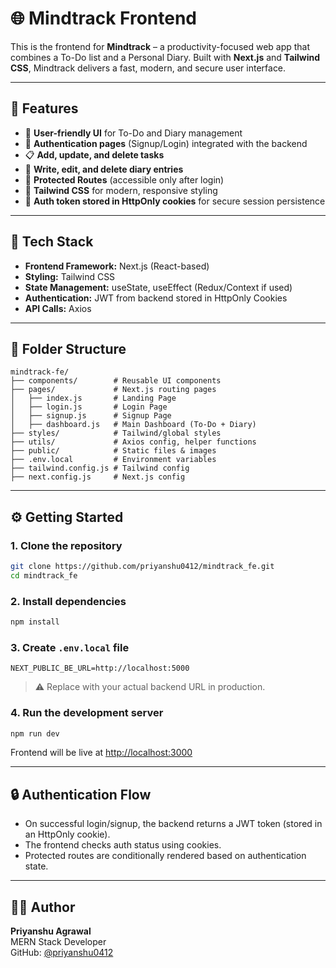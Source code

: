 # 🌐 Mindtrack Frontend

This is the frontend for **Mindtrack** – a productivity-focused web app that combines a To-Do list and a Personal Diary. Built with **Next.js** and **Tailwind CSS**, Mindtrack delivers a fast, modern, and secure user interface.

---

## 🚀 Features

- 🧠 **User-friendly UI** for To-Do and Diary management
- 🔐 **Authentication pages** (Signup/Login) integrated with the backend
- 📋 **Add, update, and delete tasks**
- 📖 **Write, edit, and delete diary entries**
- 🧭 **Protected Routes** (accessible only after login)
- 🎨 **Tailwind CSS** for modern, responsive styling
- 🍪 **Auth token stored in HttpOnly cookies** for secure session persistence

---

## 🧩 Tech Stack

- **Frontend Framework:** Next.js (React-based)
- **Styling:** Tailwind CSS
- **State Management:** useState, useEffect (Redux/Context if used)
- **Authentication:** JWT from backend stored in HttpOnly Cookies
- **API Calls:** Axios

---

## 📁 Folder Structure

```
mindtrack-fe/
├── components/        # Reusable UI components
├── pages/             # Next.js routing pages
│   ├── index.js       # Landing Page
│   ├── login.js       # Login Page
│   ├── signup.js      # Signup Page
│   ├── dashboard.js   # Main Dashboard (To-Do + Diary)
├── styles/            # Tailwind/global styles
├── utils/             # Axios config, helper functions
├── public/            # Static files & images
├── .env.local         # Environment variables
├── tailwind.config.js # Tailwind config
├── next.config.js     # Next.js config
```

---

## ⚙️ Getting Started

### 1. Clone the repository

```bash
git clone https://github.com/priyanshu0412/mindtrack_fe.git
cd mindtrack_fe
```

### 2. Install dependencies

```bash
npm install
```

### 3. Create `.env.local` file

```
NEXT_PUBLIC_BE_URL=http://localhost:5000
```
> ⚠️ Replace with your actual backend URL in production.

### 4. Run the development server

```bash
npm run dev
```
Frontend will be live at [http://localhost:3000](http://localhost:3000)

---

## 🔒 Authentication Flow

- On successful login/signup, the backend returns a JWT token (stored in an HttpOnly cookie).
- The frontend checks auth status using cookies.
- Protected routes are conditionally rendered based on authentication state.

---

## 🧑‍💻 Author

**Priyanshu Agrawal**  
MERN Stack Developer  
GitHub: [@priyanshu0412](https://github.com/priyanshu0412)
